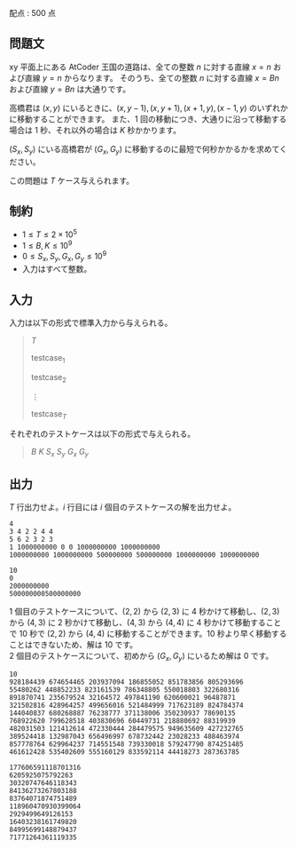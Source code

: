 配点 : $500$ 点

## 問題文

xy 平面上にある AtCoder 王国の道路は、全ての整数 $n$ に対する直線 $x=n$ および直線 $y=n$ からなります。
そのうち、全ての整数 $n$ に対する直線 $x=Bn$ および直線 $y=Bn$ は大通りです。

高橋君は $(x,y)$ にいるときに、$(x,y-1),(x,y+1),(x+1,y),(x-1,y)$ のいずれかに移動することができます。
また、$1$ 回の移動につき、大通りに沿って移動する場合は $1$ 秒、それ以外の場合は $K$ 秒かかります。

$(S_x,S_y)$ にいる高橋君が $(G_x,G_y)$ に移動するのに最短で何秒かかるかを求めてください。

この問題は $T$ ケース与えられます。

## 制約

- $1 \le T \le 2 \times 10^5$
- $1 \le B,K \le 10^9$
- $0 \le S_x,S_y,G_x,G_y \le 10^9$
- 入力はすべて整数。

## 入力

入力は以下の形式で標準入力から与えられる。

> $T$
> 
> $\mathrm{testcase}_1$
> 
> $\mathrm{testcase}_2$
> 
> $\vdots$
> 
> $\mathrm{testcase}_T$

それぞれのテストケースは以下の形式で与えられる。

> $B$ $K$ $S_x$ $S_y$ $G_x$ $G_y$

## 出力

$T$ 行出力せよ。$i$ 行目には $i$ 個目のテストケースの解を出力せよ。

```input1
4
3 4 2 2 4 4
5 6 2 3 2 3
1 1000000000 0 0 1000000000 1000000000
1000000000 1000000000 500000000 500000000 1000000000 1000000000
```

```output1
10
0
2000000000
500000000500000000
```

$1$ 個目のテストケースについて、$(2,2)$ から $(2,3)$ に $4$ 秒かけて移動し、$(2,3)$ から $(4,3)$ に $2$ 秒かけて移動し、$(4,3)$ から $(4,4)$ に $4$ 秒かけて移動することで $10$ 秒で $(2,2)$ から $(4,4)$ に移動することができます。$10$ 秒より早く移動することはできないため、解は $10$ です。<br>
$2$ 個目のテストケースについて、初めから $(G_x,G_y)$ にいるため解は $0$ です。

```input2
10
928184439 674654465 203937094 186855052 851783856 805293696
55480262 448852233 823161539 786348805 550018803 322680316
891870741 235679524 32164572 497841190 620600021 96487871
321502816 428964257 499656016 521484999 717623189 824784374
144040837 680268887 76238777 371138006 350230937 78690135
768922620 799628518 403830696 60449731 218880692 88319939
482031503 121412614 472330444 284479575 949635609 427232765
389524418 132987043 656496997 678732442 23028233 488463974
857778764 629964237 714551548 739330018 579247790 874251485
461612428 535402609 555160129 833592114 44418273 287363785
```

```output2
177606591118701316
6205925075792263
30320747646118343
84136273267803188
83764071874751489
118960470930399064
2929499649126153
16403238161749820
84995699148879437
71771264361119335
```